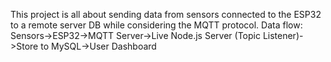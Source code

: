 This project is all about sending data from sensors connected to the ESP32 to a remote server DB while considering the MQTT protocol.
Data flow:
Sensors->ESP32->MQTT Server->Live Node.js Server (Topic Listener)->Store to MySQL->User Dashboard